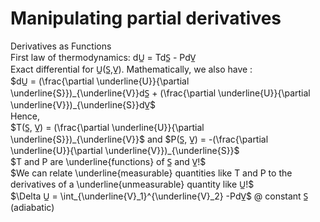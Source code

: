 # Manipulating partial derivatives
Derivatives as Functions <br>
First law of thermodynamics: dU̲ = TdS̲ - PdV̲ <br>
Exact differential for U̲(S̲,V̲). Mathematically, we also have : <br>
$dU̲ = (\frac{\partial \underline{U}}{\partial \underline{S}})_{\underline{V}}dS̲ + (\frac{\partial \underline{U}}{\partial \underline{V}})_{\underline{S}}dV̲$ <br>
Hence, <br>
$T(S̲, V̲) = (\frac{\partial \underline{U}}{\partial \underline{S}})_{\underline{V}}$ and $P(S̲, V̲) = -(\frac{\partial \underline{U}}{\partial \underline{V}})_{\underline{S}}$
<br>
$T and P are \underline{functions} of S̲ and V̲!$ <br>
$We can relate \underline{measurable} quantities like T and P to the derivatives of a \underline{unmeasurable} quantity like U̲!$ <br>
$\Delta U̲ = \int_{\underline{V}_1}^{\underline{V}_2} -PdV̲$ @ constant S̲ (adiabatic) <br>
